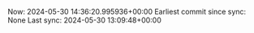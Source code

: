 Now: 2024-05-30 14:36:20.995936+00:00 Earliest commit since sync: None Last sync: 2024-05-30 13:09:48+00:00
